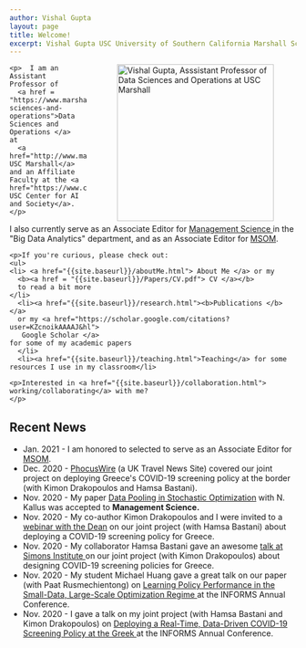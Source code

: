 ```yaml
---
author: Vishal Gupta
layout: page
title: Welcome!
excerpt: Vishal Gupta USC University of Southern California Marshall School of Business research teaching CV data-driven optimization small-data regime operations research statistics
---
```


<div class = "home">
  <figure>  
  <img align="right"
    src="{{site.baseurl}}/images/vishal_closeup.jpg" 
    alt="Vishal Gupta, Asssistant Professor of Data Sciences and Operations at USC Marshall" 
    style="height: 275px; padding-left: 50px">
  </figure>

    <p>  I am an Assistant Professor of 
      <a href = "https://www.marshall.usc.edu/departments/data-sciences-and-operations">Data Sciences and Operations </a>
    at 
      <a href="http://www.marshall.usc.edu/"> USC Marshall</a> and an Affiliate Faculty at the <a href="https://www.cais.usc.edu/"> USC Center for AI and Society</a>. 
    </p>

 <p> I also currently serve as an Associate Editor for 
  <a href = "https://pubsonline.informs.org/journal/mnsc">
  Management Science </a>
  in the "Big Data Analytics" department, and as an Associate Editor for <a href = "https://pubsonline.informs.org/journal/msom">
  MSOM</a>.  
  </p>

    <p>If you're curious, please check out:
    <ul>
    <li> <a href="{{site.baseurl}}/aboutMe.html"> About Me </a> or my 
      <b><a href = "{{site.baseurl}}/Papers/CV.pdf"> CV </a></b>
      to read a bit more
    </li>
      <li><a href="{{site.baseurl}}/research.html"><b>Publications </b></a>
      or my <a href="https://scholar.google.com/citations?user=KZcnoikAAAAJ&hl">
       Google Scholar </a>
    for some of my academic papers
      </li>
      <li><a href="{{site.baseurl}}/teaching.html">Teaching</a> for some resources I use in my classroom</li>
<!--       <li><a href="{{site.baseurl}}/projects.html"> Projects </a> for some of my other fun projects.   
      </li>
 -->    
  </ul>
    </p>    

    <p>Interested in <a href="{{site.baseurl}}/collaboration.html"> working/collaborating</a> with me?
    </p>


<h2>Recent News</h2>
<!-- comment back in when you can figure out how to make it LOOK scrollish -->
<!-- <div class="updates" style="height: 15em; overflow-y: scroll;">
 -->
<ul>
<li>Jan. 2021 - I am honored to selected to serve as an Associate Editor for <a href = "https://pubsonline.informs.org/journal/msom">
  MSOM</a>.</li>
<li>Dec. 2020 - <a href="https://www.phocuswire.com/algorithms-helped-bring-tourists-back-to-Greece">PhocusWire</a> (a UK Travel News Site) covered our joint project on deploying Greece's COVID-19 screening policy at the border (with Kimon Drakopoulos and Hamsa Bastani).</li>
<li>Nov. 2020 - My paper 
  <a href="{{site.baseurl}}/Papers/DataPooling_WP.pdf">Data Pooling in Stochastic Optimization</a>
with N. Kallus was accepted to <strong>Management Science.</strong></li>
<li> Nov. 2020 - My co-author Kimon Drakopoulos and I were invited to a 
  <a href="https://vimeo.com/479149925">webinar with the Dean</a>
  on our joint project (with Hamsa Bastani) about
deploying a COVID-19 screening policy for Greece.
</li>
<li> Nov. 2020 - My collaborator Hamsa Bastani gave an awesome
<a href="https://youtu.be/I_OUdIih_00"> talk at Simons Institute </a> on our joint project (with Kimon Drakopoulos) about designing COVID-19 screening policies for Greece.
</li>
<li>  Nov. 2020  - My student Michael Huang gave a great talk on our paper (with Paat Rusmechientong) on 
<a href = "https://cattendee.abstractsonline.com/meeting/9022/presentation/8246"> 
Learning Policy Performance in the Small-Data, Large-Scale Optimization Regime
</a>
at the INFORMS Annual Conference.
</li>
<li>  Nov. 2020  - I gave a talk on my joint project (with Hamsa Bastani and Kimon Drakopoulos) on
<a href = "https://cattendee.abstractsonline.com/meeting/9022/presentation/1935"> 
Deploying a Real-Time, Data-Driven COVID-19 Screening Policy at the Greek
</a>
at the INFORMS Annual Conference.
</li>
</ul>
<!-- </div> -->
</div>